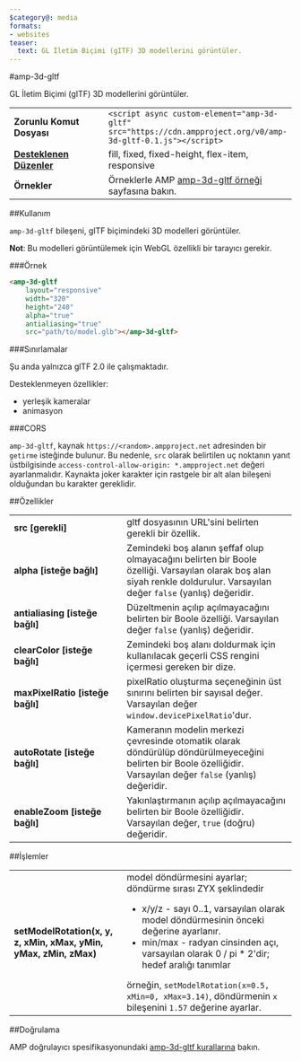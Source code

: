 ```yaml
---
$category@: media
formats:
- websites
teaser:
  text: GL İletim Biçimi (gITF) 3D modellerini görüntüler.
---
```


<!--
       Copyright 2018 The AMP HTML Authors. Tüm Hakları Saklıdır.

       Apache Lisansı, Sürüm 2.0 ("Lisans") ile lisanslıdır; bu dosyayı Lisans koşulları dışında kullanamazsınız.
       Lisansın bir kopyasını şu adresten edinebilirsiniz:

       http://www.apache.org/licenses/LICENSE-2.0

       Geçerli yasa tarafından gerekli görülmediği veya yazılı olarak bir sözleşme yapılmadığı sürece, Lisanslı olarak dağıtılan yazılım açıkça veya zımni olarak HİÇBİR GARANTİ VEYA KOŞUL SUNULMADAN "OLDUĞU GİBİ" dağıtılır.
       Lisans kapsamında belirli bir dilde sağlanan izinleri ve uygulanan kısıtlamaları öğrenmek için söz konusu dille ilgili Lisans'a bakın.
  -->

#amp-3d-gltf

GL İletim Biçimi (gITF) 3D modellerini görüntüler.

<table>
  <tr>
    <td width="40%"><strong>Zorunlu Komut Dosyası</strong></td>
    <td><code>&lt;script async custom-element="amp-3d-gltf" src="https://cdn.ampproject.org/v0/amp-3d-gltf-0.1.js"&gt;&lt;/script&gt;</code></td>
  </tr>
  <tr>
    <td class="col-fourty"><strong><a href="https://www.ampproject.org/docs/guides/responsive/control_layout.html">Desteklenen Düzenler</a></strong></td>
    <td>fill, fixed, fixed-height, flex-item, responsive</td>
  </tr>
  <tr>
    <td><strong>Örnekler</strong></td>
    <td>Örneklerle AMP <a href="https://ampbyexample.com/components/amp-3d-gltf/">amp-3d-gltf örneği</a> sayfasına bakın.</td>
  </tr>
</table>

##Kullanım

`amp-3d-gltf` bileşeni, gITF biçimindeki 3D modelleri görüntüler.

**Not**: Bu modelleri görüntülemek için WebGL özellikli bir tarayıcı gerekir.

###Örnek

```html
<amp-3d-gltf
    layout="responsive"
    width="320"
    height="240"
    alpha="true"
    antialiasing="true"
    src="path/to/model.glb"></amp-3d-gltf>
```

###Sınırlamalar

Şu anda yalnızca glTF 2.0 ile çalışmaktadır.

Desteklenmeyen özellikler:

- yerleşik kameralar
- animasyon

###CORS

`amp-3d-gltf`, kaynak `https://<random>.ampproject.net` adresinden bir `getirme` isteğinde bulunur. Bu nedenle, `src` olarak belirtilen uç noktanın yanıt üstbilgisinde `access-control-allow-origin: *.ampproject.net` değeri ayarlanmalıdır. Kaynakta joker karakter için rastgele bir alt alan bileşeni olduğundan bu karakter gereklidir.

##Özellikler

<table>
  <tr>
    <td width="40%"><strong>src [gerekli]</strong></td>
    <td>gltf dosyasının URL'sini belirten gerekli bir özellik.</td>
  </tr>
  <tr>
    <td width="40%"><strong>alpha [isteğe bağlı]</strong></td>
    <td>Zemindeki boş alanın şeffaf olup olmayacağını belirten bir Boole özelliği. Varsayılan olarak boş alan siyah renkle doldurulur.
        Varsayılan değer <code>false</code> (yanlış) değeridir.</td>
    </tr>
    <tr>
      <td width="40%"><strong>antialiasing [isteğe bağlı]</strong></td>
      <td>Düzeltmenin açılıp açılmayacağını belirten bir Boole özelliği. Varsayılan değer <code>false</code> (yanlış) değeridir.</td>
    </tr>
    <tr>
      <td width="40%"><strong>clearColor [isteğe bağlı]</strong></td>
      <td>Zemindeki boş alanı doldurmak için kullanılacak geçerli CSS rengini içermesi gereken bir dize.</td>
    </tr>
    <tr>
      <td width="40%"><strong>maxPixelRatio [isteğe bağlı]</strong></td>
      <td>pixelRatio oluşturma seçeneğinin üst sınırını belirten bir sayısal değer. Varsayılan değer <code>window.devicePixelRatio</code>'dur.</td>
    </tr>
    <tr>
      <td width="40%"><strong>autoRotate [isteğe bağlı]</strong></td>
      <td>Kameranın modelin merkezi çevresinde otomatik olarak döndürülüp döndürülmeyeceğini belirten bir Boole özelliğidir. Varsayılan değer <code>false</code> (yanlış) değeridir.</td>
    </tr>
    <tr>
      <td width="40%"><strong>enableZoom [isteğe bağlı]</strong></td>
      <td>Yakınlaştırmanın açılıp açılmayacağını belirten bir Boole özelliğidir. Varsayılan değer, <code>true</code> (doğru) değeridir.</td>
    </tr>
  </table>

##İşlemler

<table>
  <tr>
    <td width="40%"><strong>setModelRotation(x, y, z, xMin, xMax, yMin, yMax, zMin, zMax)</strong></td>
    <td>model döndürmesini ayarlar; döndürme sırası ZYX şeklindedir
      <ul>
        <li>x/y/z - sayı 0..1, varsayılan olarak model döndürmesinin önceki değerine ayarlanır.</li>
        <li>min/max - radyan cinsinden açı, varsayılan olarak 0 / pi * 2'dir; hedef aralığı tanımlar</li>
      </ul>
      örneğin, <code>setModelRotation(x=0.5, xMin=0, xMax=3.14)</code>, döndürmenin <code>x</code> bileşenini <code>1.57</code> değerine ayarlar.</td>
    </tr>
  </table>

##Doğrulama

AMP doğrulayıcı spesifikasyonundaki [amp-3d-gltf kurallarına](https://github.com/ampproject/amphtml/blob/master/extensions/amp-3d-gltf/validator-amp-3d-gltf.protoascii) bakın.

